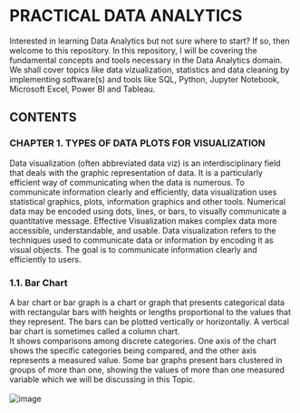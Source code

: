 # PRACTICAL DATA ANALYTICS
Interested in learning Data Analytics but not sure where to start? If so, then welcome to this repository. In this repository, I will be covering the fundamental concepts and tools necessary in the Data Analytics domain. We shall cover topics like data vizualization, statistics and data cleaning by implementing software(s) and tools like SQL, Python, Jupyter Notebook, Microsoft Excel, Power BI and Tableau.

## CONTENTS
### CHAPTER 1. TYPES OF DATA PLOTS FOR VISUALIZATION
Data visualization (often abbreviated data viz) is an interdisciplinary field that deals with the graphic representation of data. It is a particularly efficient way of communicating when the data is numerous. To communicate information clearly and efficiently, data visualization uses statistical graphics, plots, information graphics and other tools. Numerical data may be encoded using dots, lines, or bars, to visually communicate a quantitative message. Effective Visualization makes complex data more accessible, understandable, and usable. Data visualization refers to the techniques used to communicate data or information by encoding it as visual objects. The goal is to communicate information clearly and efficiently to users.
### 1.1. Bar Chart
A bar chart or bar graph is a chart or graph that presents categorical data with rectangular bars with heights or lengths proportional to the values that they represent. The bars can be plotted vertically or horizontally. A vertical bar chart is sometimes called a column chart. <br />
It shows comparisons among discrete categories. One axis of the chart shows the specific categories being compared, and the other axis represents a measured value. Some bar graphs present bars clustered in groups of more than one, showing the values of more than one measured variable which we will be discussing in this Topic. <br /> <br />
![image](https://user-images.githubusercontent.com/80598737/164883776-2309b6ab-afb4-485e-859b-296ee7b8dd93.png)
